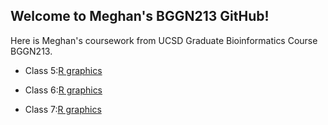 ## Welcome to Meghan's BGGN213 GitHub!


Here is Meghan's coursework from UCSD Graduate Bioinformatics Course BGGN213. 

- Class 5:[R graphics](https://github.com/meghanrossi/BGGN213GitHub/blob/master/Class05/Class05.md)

- Class 6:[R graphics](https://github.com/meghanrossi/BGGN213GitHub/blob/master/Class06/Class06.md)

- Class 7:[R graphics](https://github.com/meghanrossi/BGGN213GitHub/blob/master/Class07/Class07.md)
